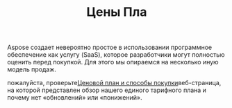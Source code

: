 ﻿---
title: Цены Пла
second_title: Aspose.Cells Cloud Documen
type: docs
url: /ru/pricing-plan/
description: Aspose.Cells Облако поддерживает Excel для создания, преобразования, объединения, разделения, защиты, операций с внутренними объектами и т. д.
weight: 70
kwords: Excel, Office Облако, REST API, электронная таблица, PDF, CSV, Json, Markdwon, ценовой план
---
Aspose создает невероятно простое в использовании программное обеспечение как услугу (SaaS), которое разработчики могут полностью оценить перед покупкой. Для этого мы опираемся на несколько иную модель продаж.

 пожалуйста, проверьте[Ценовой план и способы покупки](https://purchase.aspose.cloud/buy)веб-страница, на которой представлен обзор нашего единого тарифного плана и почему нет «обновлений» или «понижений».


